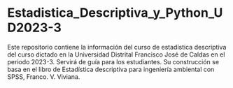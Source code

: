 # Estadistica_Descriptiva_y_Python_UD2023-3
Este repositorio contiene la información del curso de estadística descriptiva del curso dictado en la Universidad Distrital Francisco José de Caldas en el periodo 2023-3. Servirá de guía para los estudiantes. Su construcción se basa en el libro de Estadística descriptiva para ingeniería ambiental con SPSS, Franco. V. Viviana.
